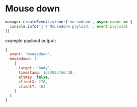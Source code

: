 # Mouse down

```js
manager.createEventListener('mousedown', async event => {
  console.info('🐁 ⬇️ Mousedown payload:', event.payload)
})
```
example payload output:

```js
{
  event: 'mousedown',
  mousedown: [
    {
      target: 'body',
      timestamp: 1653923456438,
      altKey: false,
      clientX: 276,
      clientY: 403
    }
  ]
}
```
